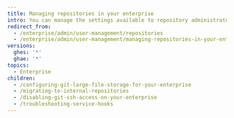 ```yaml
---
title: Managing repositories in your enterprise
intro: You can manage the settings available to repository administrators in your enterprise.
redirect_from:
  - /enterprise/admin/user-management/repositories
  - /enterprise/admin/user-management/managing-repositories-in-your-enterprise
versions:
  ghes: '*'
  ghae: '*'
topics:
  - Enterprise
children:
  - /configuring-git-large-file-storage-for-your-enterprise
  - /migrating-to-internal-repositories
  - /disabling-git-ssh-access-on-your-enterprise
  - /troubleshooting-service-hooks
---
```


